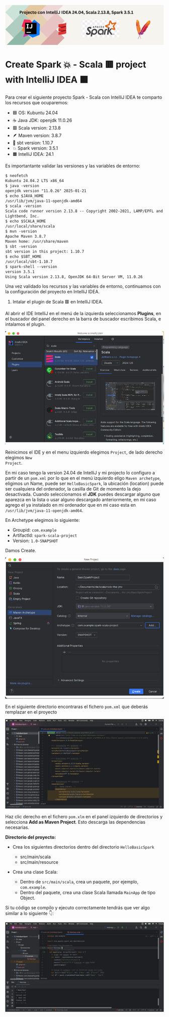 ![](https://raw.githubusercontent.com/gabrielfernando01/spark/master/HelloBasicSpark/images/cover_project.png)

# Create Spark 💥 - Scala 🟥 project with IntelliJ IDEA 🟧

Para crear el siguiente proyecto Spark - Scala con IntelliJ IDEA te comparto los recursos que ocuparemos:

- 🟦 OS: Kubuntu 24.04
- ☕ Java JDK: openjdk 11.0.26
- 🟥 Scala version: 2.13.8
- 🪶 Maven version: 3.8.7
- 🔌 sbt version: 1.10.7
- 💥 Spark version: 3.5.1
- 🟧 IntelliJ IDEA: 24.1

Es importantante validar las versiones y las variables de entorno:

```
$ neofetch
Kubuntu 24.04.2 LTS x86_64
$ java -version
openjdk version "11.0.26" 2025-01-21
$ echo $JAVA_HOME
/usr/lib/jvm/java-11-openjdk-amd64
$ scala -version
Scala code runner version 2.13.8 -- Copyright 2002-2021, LAMP/EPFL and Lightbend, Inc.
$ echo $SCALA_HOME
/usr/local/share/scala
$ mvn -version
Apache Maven 3.8.7
Maven home: /usr/share/maven
$ sbt -version
sbt version in this project: 1.10.7
$ echo $SBT_HOME
/usr/local/sbt-1.10.7
$ spark-shell --version
version 3.5.1
Using Scala version 2.13.8, OpenJDK 64-Bit Server VM, 11.0.26
```

Una vez validado los recursos y las variables de entorno, continuamos con la configuración del proyecto en IntelliJ IDEA.

1. Intalar el plugin de Scala 🟥 en IntelliJ IDEA.

Al abrir el IDE IntelliJ en el menú de la izquierda seleccionamos **Plugins**, en el buscador del panel derecho en la barra de buscador escribimos Scala, e intalamos el plugin.

![](https://raw.githubusercontent.com/gabrielfernando01/spark/master/HelloBasicSpark/images/plugin_scala.png)

Reinicimos el IDE y en el menu izquierdo elegimos <code>Project</code>, de lado derecho elegimos <code>New Project</code>.

En mi caso tengo la version 24.04 de IntelliJ y mi projecto lo configuro a partir de un <code>pom.xml</code> por lo que en el menú izquierdo eligo <code>Maven archetype</code>, eligimos un Name, puede ser <code>HelloBasicSpark</code>, la ubicación (location) puede ser cualquiera del ordenador, la casilla de Git de momento la dejo desactivada. Cuando seleccionamos el **JDK** puedes descargar alguno que aparezca en la lista o usar alguno descargado anteriormente, en mi caso agrego el ya instalado en mi ordenador que en mi caso esta en <code>/usr/lib/jvm/java-11-openjdk-amd64</code>.

En Archetype elegimos lo siguiente:

- Groupid: <code>com.example</code>
- Artifactld: <code>spark-scala-project</code>
- Version: <code>1.0-SNAPSHOT</code>

Damos Create.

![](https://raw.githubusercontent.com/gabrielfernando01/spark/master/HelloBasicSpark/images/maven_archetype.png)

En el siguiente directorio encontraras el fichero <code>pom.xml</code> que deberás remplazar en el proyecto 

![](https://raw.githubusercontent.com/gabrielfernando01/spark/master/HelloBasicSpark/images/pom.png)

Haz clic derecho en el fichero <code>pom.xlm</code> en el panel izquierdo de directorios y selecciona **Add as Maven Project**. Esto descarga las dependencias necesarias.

**Directorio del proyecto:**

- Crea los siguientes directorios dentro del directorio <code>HelloBasicSpark</code>

	- src/main/scala
	- src/main/resource

- Crea una clase Scala:

	- Dentro de <code>src/main/scala</code>, crea un paquete, por ejemplo, <code>com.example</code>.
	- Dentro del paquete, crea una clase Scala llamada <code>MainApp</code> de tipo Object.
	
Si tu código se compilo y ejecuto correctamente tendrás que ver algo similar a lo siguiente 👇:

![](https://raw.githubusercontent.com/gabrielfernando01/spark/master/HelloBasicSpark/images/run.png)